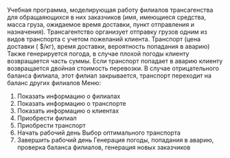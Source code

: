 Учебная программа, моделирующая работу филиалов трансагенства для обращаяющихся в них заказчиков (имя, имеющиеся средства, масса груза, ожидаемое время доставки, пункт отправления и назначения). Трансагентство организует отправку грузов одним из видов транспорта с учетом пожеланий клиента. Транспорт (цена доставки ( $/кг), время доставки, вероятность попадания в аварию)
Также генерируется погода, в случае плохой погоды клиенту возвращается часть суммы. Если транспорт попадает в аварию клиенту возвращается двойная стоимость перевозки.
В случае отрицательного баланса филиала, этот филиал закрывается, транспорт переходит на баланс других филиалов
Меню:
1. Показать информацию о филиалах
2. Показать информацию о транспорте
3. Показать информацию о клиентах
4. Приобрести филиал
5. Приобрести транспорт
6. Начать рабочий день 
   Выбор оптимального транспорта
7. Завершить рабочий день
   Генерация погоды, попадания в аварию, проверка баланса филиалов, генерация новых заказчиков
